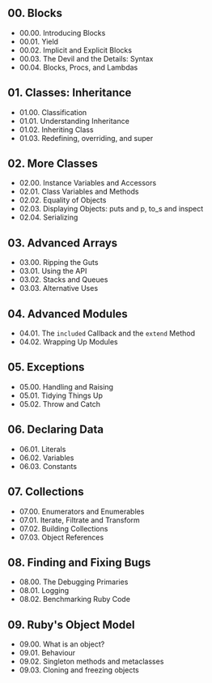 ## 00. Blocks
  - 00.00. Introducing Blocks
  - 00.01. Yield
  - 00.02. Implicit and Explicit Blocks
  - 00.03. The Devil and the Details: Syntax
  - 00.04. Blocks, Procs, and Lambdas

## 01. Classes: Inheritance
  - 01.00. Classification
  - 01.01. Understanding Inheritance
  - 01.02. Inheriting Class
  - 01.03. Redefining, overriding, and super

## 02. More Classes
  - 02.00. Instance Variables and Accessors
  - 02.01. Class Variables and Methods
  - 02.02. Equality of Objects
  - 02.03. Displaying Objects: puts and p, to_s and inspect
  - 02.04. Serializing

## 03. Advanced Arrays
  - 03.00. Ripping the Guts
  - 03.01. Using the API
  - 03.02. Stacks and Queues
  - 03.03. Alternative Uses

## 04. Advanced Modules
  - 04.01. The `included` Callback and the `extend` Method
  - 04.02. Wrapping Up Modules

## 05. Exceptions
  - 05.00. Handling and Raising
  - 05.01. Tidying Things Up
  - 05.02. Throw and Catch

## 06. Declaring Data
  - 06.01. Literals
  - 06.02. Variables
  - 06.03. Constants

## 07. Collections
  - 07.00. Enumerators and Enumerables
  - 07.01. Iterate, Filtrate and Transform
  - 07.02. Building Collections
  - 07.03. Object References

## 08. Finding and Fixing Bugs
  - 08.00. The Debugging Primaries
  - 08.01. Logging
  - 08.02. Benchmarking Ruby Code

## 09. Ruby's Object Model
  - 09.00. What is an object?
  - 09.01. Behaviour
  - 09.02. Singleton methods and metaclasses
  - 09.03. Cloning and freezing objects
